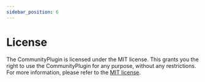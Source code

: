 ```yaml
---
sidebar_position: 6
---
```


# License

The CommunityPlugin is licensed under the MIT license. This grants you the right to use the CommunityPlugin for any purpose, without any restrictions. For more information, please refer to the [MIT license](https://opensource.org/licenses/MIT).